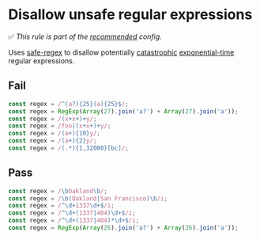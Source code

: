 # Disallow unsafe regular expressions

✅ *This rule is part of the [recommended](https://github.com/sindresorhus/eslint-plugin-unicorn#recommended-config) config.*

Uses [safe-regex](https://github.com/substack/safe-regex) to disallow potentially [catastrophic](https://regular-expressions.mobi/catastrophic.html) [exponential-time](https://perlgeek.de/blog-en/perl-tips/in-search-of-an-exponetial-regexp.html) regular expressions.

## Fail

```js
const regex = /^(a?){25}(a){25}$/;
const regex = RegExp(Array(27).join('a?') + Array(27).join('a'));
const regex = /(x+x+)+y/;
const regex = /foo|(x+x+)+y/;
const regex = /(a+){10}y/;
const regex = /(a+){2}y/;
const regex = /(.*){1,32000}[bc]/;
```

## Pass

```js
const regex = /\bOakland\b/;
const regex = /\b(Oakland|San Francisco)\b/i;
const regex = /^\d+1337\d+$/i;
const regex = /^\d+(1337|404)\d+$/i;
const regex = /^\d+(1337|404)*\d+$/i;
const regex = RegExp(Array(26).join('a?') + Array(26).join('a'));
```
